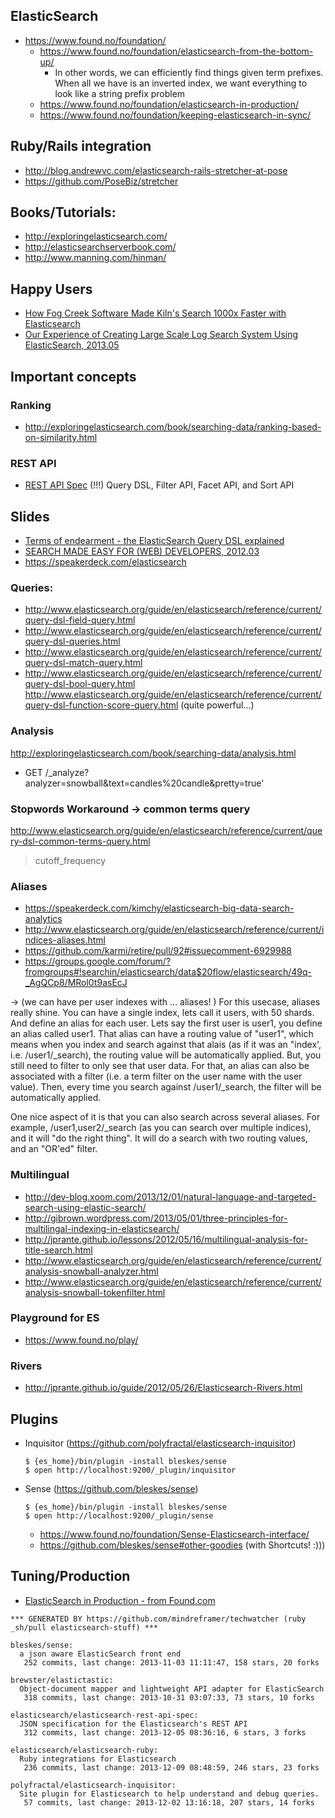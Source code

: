 ## ElasticSearch
  - https://www.found.no/foundation/
    - https://www.found.no/foundation/elasticsearch-from-the-bottom-up/
      - In other words, we can efficiently find things given term prefixes. When all we have is an inverted index, we want everything to look like a string prefix problem
    - https://www.found.no/foundation/elasticsearch-in-production/
    - https://www.found.no/foundation/keeping-elasticsearch-in-sync/

## Ruby/Rails integration
  - http://blog.andrewvc.com/elasticsearch-rails-stretcher-at-pose
  - https://github.com/PoseBiz/stretcher

## Books/Tutorials:
  - http://exploringelasticsearch.com/
  - http://elasticsearchserverbook.com/
  - http://www.manning.com/hinman/


## Happy Users
  - [How Fog Creek Software Made Kiln's Search 1000x Faster with Elasticsearch](http://www.infoq.com/articles/kiln-elasticsearch)
  - [Our Experience of Creating Large Scale Log Search System Using ElasticSearch, 2013.05](http://www.cubrid.org/blog/dev-platform/our-experience-creating-large-scale-log-search-system-using-elasticsearch/)

## Important concepts

### Ranking
  - http://exploringelasticsearch.com/book/searching-data/ranking-based-on-similarity.html

### REST API
  - [REST API Spec](https://github.com/elasticsearch/elasticsearch-rest-api-spec) (!!!)
  Query DSL, Filter API, Facet API, and Sort API

## Slides
  - [Terms of endearment - the ElasticSearch Query DSL explained](http://www.slideshare.net/clintongormley/terms-of-endearment-the-elasticsearch-query-dsl-explained)
  - [SEARCH MADE EASY FOR (WEB) DEVELOPERS, 2012.03](http://spinscale.github.io/elasticsearch/2012-03-jugm.html)
  - https://speakerdeck.com/elasticsearch

### Queries:
  - http://www.elasticsearch.org/guide/en/elasticsearch/reference/current/query-dsl-field-query.html
  - http://www.elasticsearch.org/guide/en/elasticsearch/reference/current/query-dsl-queries.html
  - http://www.elasticsearch.org/guide/en/elasticsearch/reference/current/query-dsl-match-query.html
  - http://www.elasticsearch.org/guide/en/elasticsearch/reference/current/query-dsl-bool-query.html
  http://www.elasticsearch.org/guide/en/elasticsearch/reference/current/query-dsl-function-score-query.html (quite powerful...)

### Analysis
  http://exploringelasticsearch.com/book/searching-data/analysis.html
  - GET /_analyze?analyzer=snowball&text=candles%20candle&pretty=true'


### Stopwords Workaround -> common terms query
  http://www.elasticsearch.org/guide/en/elasticsearch/reference/current/query-dsl-common-terms-query.html
  >cutoff_frequency


### Aliases
  - https://speakerdeck.com/kimchy/elasticsearch-big-data-search-analytics
  - http://www.elasticsearch.org/guide/en/elasticsearch/reference/current/indices-aliases.html
  - https://github.com/karmi/retire/pull/92#issuecomment-6929988
  - https://groups.google.com/forum/?fromgroups#!searchin/elasticsearch/data$20flow/elasticsearch/49q-_AgQCp8/MRol0t9asEcJ

  -> (we can have per user indexes with ... aliases! )
  For this usecase, aliases really shine. You can have a single index, lets call it users, with 50 shards. And define an alias for each user. Lets say the first user is user1, you define an alias called user1. That alias can have a routing value of "user1", which means when you index and search against that alais (as if it was an "index', i.e. /user1/_search), the routing value will be automatically applied. But, you still need to filter to only see that user data. For that, an alias can also be associated with a filter (i.e. a term filter on the user name with the user value). Then, every time you search against /user1/_search, the filter will be automatically applied.

  One nice aspect of it is that you can also search across several aliases. For example, /user1,user2/_search (as you can search over multiple indices), and it will "do the right thing". It will do a search with two routing values, and an "OR'ed" filter.

### Multilingual
  - http://dev-blog.xoom.com/2013/12/01/natural-language-and-targeted-search-using-elastic-search/
  - http://gibrown.wordpress.com/2013/05/01/three-principles-for-multilingal-indexing-in-elasticsearch/
  - http://jprante.github.io/lessons/2012/05/16/multilingual-analysis-for-title-search.html
  - http://www.elasticsearch.org/guide/en/elasticsearch/reference/current/analysis-snowball-analyzer.html
  - http://www.elasticsearch.org/guide/en/elasticsearch/reference/current/analysis-snowball-tokenfilter.html

### Playground for ES
  - https://www.found.no/play/

### Rivers
  - http://jprante.github.io/guide/2012/05/26/Elasticsearch-Rivers.html

## Plugins
  - Inquisitor (https://github.com/polyfractal/elasticsearch-inquisitor)

        $ {es_home}/bin/plugin -install bleskes/sense
        $ open http://localhost:9200/_plugin/inquisitor

  - Sense (https://github.com/bleskes/sense)

        $ {es_home}/bin/plugin -install bleskes/sense
        $ open http://localhost:9200/_plugin/sense

    - https://www.found.no/foundation/Sense-Elasticsearch-interface/
    - https://github.com/bleskes/sense#other-goodies (with Shortcuts! :)))

## Tuning/Production
  - [ElasticSearch in Production - from Found.com](http://berlinbuzzwords.de/sites/berlinbuzzwords.de/files/slides/elasticsearch-in-production-pdf-version_0.pdf)

<!-- PROJECTS_LIST_START -->
    *** GENERATED BY https://github.com/mindreframer/techwatcher (ruby _sh/pull elasticsearch-stuff) ***

    bleskes/sense:
      a json aware ElasticSearch front end
       252 commits, last change: 2013-11-03 11:11:47, 158 stars, 20 forks

    brewster/elastictastic:
      Object-document mapper and lightweight API adapter for ElasticSearch
       318 commits, last change: 2013-10-31 03:07:33, 73 stars, 10 forks

    elasticsearch/elasticsearch-rest-api-spec:
      JSON specification for the Elasticsearch's REST API
       312 commits, last change: 2013-12-05 08:36:16, 6 stars, 3 forks

    elasticsearch/elasticsearch-ruby:
      Ruby integrations for Elasticsearch
       236 commits, last change: 2013-12-09 08:48:59, 246 stars, 23 forks

    polyfractal/elasticsearch-inquisitor:
      Site plugin for Elasticsearch to help understand and debug queries.
       57 commits, last change: 2013-12-02 13:16:18, 207 stars, 14 forks
<!-- PROJECTS_LIST_END -->
